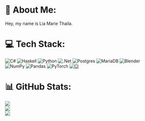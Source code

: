 # 💫 About Me:
Hey, my name is Lia Marie Thaila.<br>

# 💻 Tech Stack:
![C#](https://img.shields.io/badge/c%23-%23239120.svg?style=flat&logo=c-sharp&logoColor=white) 
![Haskell](https://img.shields.io/badge/Haskell-5e5086?style=flat&logo=haskell&logoColor=white)
![Python](https://img.shields.io/badge/python-3670A0?style=flat&logo=python&logoColor=ffdd54)
![.Net](https://img.shields.io/badge/.NET-5C2D91?style=flat&logo=.net&logoColor=white)
![Postgres](https://img.shields.io/badge/postgres-%23316192.svg?style=flat&logo=postgresql&logoColor=white)
![MariaDB](https://img.shields.io/badge/MariaDB-003545?style=flat&logo=mariadb&logoColor=white)
![Blender](https://img.shields.io/badge/blender-%23F5792A.svg?style=flat&logo=blender&logoColor=white)
![NumPy](https://img.shields.io/badge/numpy-%23013243.svg?style=flat&logo=numpy&logoColor=white)
![Pandas](https://img.shields.io/badge/pandas-%23150458.svg?style=flat&logo=pandas&logoColor=white)
![PyTorch](https://img.shields.io/badge/PyTorch-%23EE4C2C.svg?style=flat&logo=PyTorch&logoColor=white)
[![CI](https://github.com/qt-haskell/t/actions/workflows/ci.yaml/badge.svg)](https://github.com/qt-haskell/t/actions/workflows/ci.yaml)
# 📊 GitHub Stats:
![](https://github-readme-stats.vercel.app/api?username=qt-haskell&theme=radical&hide_border=false&include_all_commits=true&count_private=true)<br/>
![](https://github-readme-streak-stats.herokuapp.com/?user=qt-haskell&theme=radical&hide_border=false)<br/>
![](https://github-readme-stats.vercel.app/api/top-langs/?username=qt-haskell&theme=radical&hide_border=false&include_all_commits=true&count_private=true&layout=compact)


